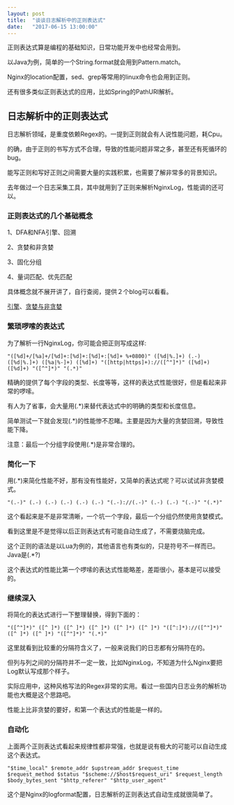 ```yaml
---
layout: post
title:  "谈谈日志解析中的正则表达式"
date:   "2017-06-15 13:00:00"
---
```


正则表达式算是编程的基础知识，日常功能开发中也经常会用到。

以Java为例，简单的一个String.format就会用到Pattern.match。

Nginx的location配置，sed、grep等常用的linux命令也会用到正则。

还有很多类似正则表达式的应用，比如Spring的PathURI解析。

## 日志解析中的正则表达式

日志解析领域，是重度依赖Regex的。一提到正则就会有人说性能问题，耗Cpu。

的确，由于正则的书写方式不合理，导致的性能问题非常之多，甚至还有死循环的bug。

能写正则和写好正则之间需要大量的实践积累，也需要了解非常多的背景知识。

去年做过一个日志采集工具，其中就用到了正则来解析NginxLog，性能调的还可以。

### 正则表达式的几个基础概念

1、DFA和NFA引擎、回溯

2、贪婪和非贪婪

3、固化分组

4、量词匹配、优先匹配

具体概念就不展开讲了，自行查阅，提供２个blog可以看看。

[引擎](http://blog.csdn.net/yangzhongxuan/article/details/6968556)、[贪婪与非贪婪](http://blog.csdn.net/lxcnn/article/details/4756030)


### 繁琐啰嗦的表达式

为了解析一行NginxLog，你可能会把正则写成这样:

```
"([%d]+/[%a]+/[%d]+:[%d]+:[%d]+:[%d]+ %+0800)" ([%d|%.]+) (.-) ([%d|%.]+) ([%a|%-]+) ([%d]+) "([http|https]+)://([^"]*)" ([%d]+) ([%d]+) "([^"]*)" "(.*)"
```

精确的提供了每个字段的类型、长度等等，这样的表达式性能很好，但是看起来非常的啰嗦。

有人为了省事，会大量用(.*)来替代表达式中的明确的类型和长度信息。

简单测试一下就会发现(.*)的性能惨不忍睹。主要是因为大量的贪婪回溯，导致性能下降。

注意：最后一个分组字段使用(.*)是非常合理的。

### 简化一下

用(.*)来简化性能不好，那有没有性能好，又简单的表达式呢？可以试试非贪婪模式。

```
"(.-)" (.-) (.-) (.-) (.-) (.-) "(.-)://(.-)" (.-) (.-) "(.-)" "(.*)"
```

这个看起来是不是非常清晰，一个坑一个字段，最后一个分组仍然使用贪婪模式。

看到这里是不是觉得以后正则表达式有可能自动生成了，不需要烧脑完成。

这个正则的语法是以Lua为例的，其他语言也有类似的，只是符号不一样而已。Java是(.*?)

这个表达式的性能比第一个啰嗦的表达式性能略差，差距很小，基本是可以接受的。

### 继续深入

将简化的表达式进行一下整理替换，得到下面的：

```
"([^"]*)" ([^ ]*) ([^ ]*) ([^ ]*) ([^ ]*) ([^ ]*) "([^:]*)://([^"]*)" ([^ ]*) ([^ ]*) "([^"]*)" "(.*)"
```
这里就看到比较重的分隔符含义了，一般来说我们的日志都有分隔符在的。

但列与列之间的分隔符并不一定一致，比如NginxLog，不知道为什么Nginx要把Log默认写成那个样子。

实际应用中，这种风格写法的Regex非常的实用。看过一些国内日志业务的解析功能也大概是这个思路吧。

性能上比非贪婪的要好，和第一个表达式的性能是一样的。

### 自动化

上面两个正则表达式看起来规律性都非常强，也就是说有极大的可能可以自动生成这个表达式。

```
"$time_local" $remote_addr $upstream_addr $request_time $request_method $status "$scheme://$host$request_uri" $request_length $body_bytes_sent "$http_referer" "$http_user_agent"
```
这个是Nginx的logformat配置，日志解析的正则表达式自动生成就很简单了。
